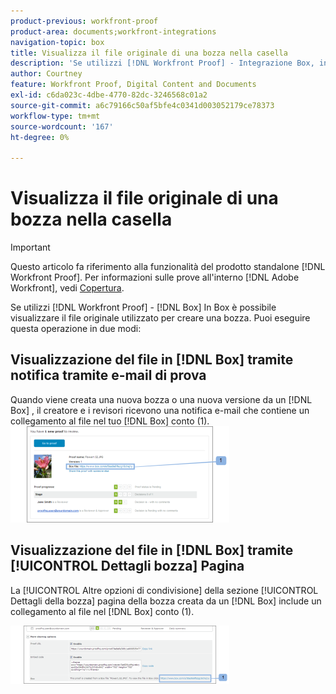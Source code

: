 ```yaml
---
product-previous: workfront-proof
product-area: documents;workfront-integrations
navigation-topic: box
title: Visualizza il file originale di una bozza nella casella
description: 'Se utilizzi [!DNL Workfront Proof] - Integrazione Box, in Box, è possibile visualizzare il file originale utilizzato per creare una bozza. Puoi farlo in due modi: MODIFICA ME.'
author: Courtney
feature: Workfront Proof, Digital Content and Documents
exl-id: c6da023c-4dbe-4770-82dc-3246568c01a2
source-git-commit: a6c79166c50af5bfe4c0341d003052179ce78373
workflow-type: tm+mt
source-wordcount: '167'
ht-degree: 0%

---
```


# Visualizza il file originale di una bozza nella casella

>[!IMPORTANT]
>
>Questo articolo fa riferimento alla funzionalità del prodotto standalone [!DNL Workfront Proof]. Per informazioni sulle prove all&#39;interno [!DNL Adobe Workfront], vedi [Copertura](../../../review-and-approve-work/proofing/proofing.md).

Se utilizzi [!DNL Workfront Proof] - [!DNL Box] In Box è possibile visualizzare il file originale utilizzato per creare una bozza. Puoi eseguire questa operazione in due modi:

## Visualizzazione del file in [!DNL Box] tramite notifica tramite e-mail di prova

Quando viene creata una nuova bozza o una nuova versione da un [!DNL Box] , il creatore e i revisori ricevono una notifica e-mail che contiene un collegamento al file nel tuo [!DNL Box] conto (1).\
![Box_-_Email_Notification.png](assets/box---email-notification-350x154.png)

## Visualizzazione del file in [!DNL Box] tramite [!UICONTROL Dettagli bozza] Pagina

La [!UICONTROL Altre opzioni di condivisione] della sezione [!UICONTROL Dettagli della bozza] pagina della bozza creata da un [!DNL Box] include un collegamento al file nel [!DNL Box] conto (1).

![Box_-_Proof_Details_page.png](assets/box---proof-details-page-350x93.png)
